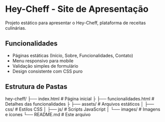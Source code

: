 # Hey-Cheff - Site de Apresentação

Projeto estático para apresentar o Hey-Cheff, plataforma de receitas culinárias.

## Funcionalidades
- Páginas estáticas (Início, Sobre, Funcionalidades, Contato)
- Menu responsivo para mobile
- Validação simples de formulário
- Design consistente com CSS puro

## Estrutura de Pastas

hey-cheff/
├── index.html # Página inicial
├
├── funcionalidades.html # Detalhes das funcionalidades
├
├── assets/ # Arquivos estáticos
│ ├── css/ # Estilos CSS
│ ├── js/ # Scripts JavaScript
│ └── images/ # Imagens e ícones
└── README.md # Este arquivo


    
